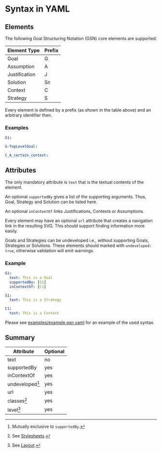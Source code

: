 
# Syntax in YAML

## Elements

The following Goal Structuring Notation (GSN) core elements are supported:

| Element Type   | Prefix |
|----------------|--------|
| Goal           |   G    | 
| Assumption     |   A    |
| Justification  |   J    | 
| Solution       |   Sn   |   
| Context        |   C    |
| Strategy       |   S    |

Every element is defined by a prefix (as shown in the table above) and an arbitrary identifier then.

### Examples
 
```yaml
G1:

G-TopLevelGoal:

C_A_certain_context:
```

## Attributes

The only mandatory attribute is `text` that is the textual contents of the element.

An optional `supportedBy` gives a list of the supporting arguments. Thus, Goal, Strategy and Solution can be listed here.

An optional `inContextOf` links Justifications, Contexts or Assumptions. 

Every element may have an optional `url` attribute that creates a navigation link in the resulting SVG.
This should support finding information more easily.

Goals and Strategies can be undeveloped i.e., without supporting Goals, Strategies or Solutions.
These elements should marked with `undeveloped: true`, otherwise validation will emit warnings.

### Example

```yaml
G1:
  text: This is a Goal
  supportedBy: [S1]
  inContextOf: [C1]

S1:
  text: This is a Strategy

C1: 
  text: This is a Context
```

Please see [examples/example.gsn.yaml](examples/example.gsn.yaml) for an example of the used syntax.

## Summary


| Attribute        | Optional |
|------------------|----------|
| text             |    no    | 
| supportedBy      |    yes   |
| inContextOf      |    yes   | 
| undeveloped[^nu] |    yes   |
| url              |    yes   |   
| classes[^nc]     |    yes   |
| level[^nl]       |    yes   |

[^nu]: Mutually exclusive to `supportedBy`.

[^nc]: See [Stylesheets](./adv_stylesheets.md).

[^nl]: See [Layout](./adv_layout.md).

